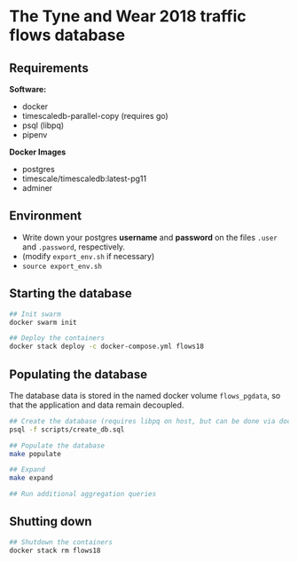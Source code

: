 # The Tyne and Wear 2018 traffic flows database

## Requirements

**Software:**
- docker
- timescaledb-parallel-copy (requires go)
- psql (libpq)
- pipenv

**Docker Images**
- postgres
- timescale/timescaledb:latest-pg11
- adminer

## Environment

- Write down your postgres **username** and **password** on the files `.user` and `.password`, respectively.
- (modify `export_env.sh` if necessary)
- `source export_env.sh`

## Starting the database

```bash
## Init swarm
docker swarm init

## Deploy the containers
docker stack deploy -c docker-compose.yml flows18
```

## Populating the database

The database data is stored in the named docker volume `flows_pgdata`,
so that the application and data remain decoupled.

```bash
## Create the database (requires libpq on host, but can be done via docker too)
psql -f scripts/create_db.sql

## Populate the database
make populate

## Expand
make expand

## Run additional aggregation queries
```

## Shutting down

```bash
## Shutdown the containers
docker stack rm flows18
```
